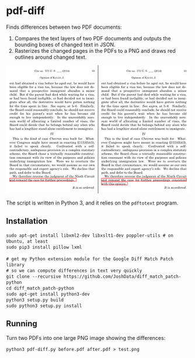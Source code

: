 pdf-diff
========

Finds differences between two PDF documents:

1. Compares the text layers of two PDF documents and outputs the bounding boxes of changed text in JSON.
2. Rasterizes the changed pages in the PDFs to a PNG and draws red outlines around changed text.

![Example Image Output](example.png)

The script is written in Python 3, and it relies on the `pdftotext` program.

Installation
------------

	sudo apt-get install libxml2-dev libxslt1-dev poppler-utils # on Ubuntu, at least
	sudo pip3 install pillow lxml

	# get my Python extension module for the Google Diff Match Patch library
	# so we can compute differences in text very quickly
	git clone --recursive https://github.com/JoshData/diff_match_patch-python
	cd diff_match_patch-python
	sudo apt-get install python3-dev
	python3 setup.py build
	sudo python3 setup.py install

Running
-------

Turn two PDFs into one large PNG image showing the differences:

	python3 pdf-diff.py before.pdf after.pdf > test.png

